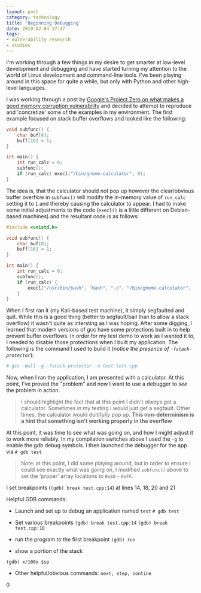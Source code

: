 ```yaml
---
layout: post
category: technology
title: 'Beginning Debugging'
date: 2019-02-04 17:47
tags:
- vulnerability research
- studies
---
```


I'm working through a few things in my desire to get smarter at low-level development and debugging and have started turning my attention to the world of Linux development and command-line tools. I've been playing around in this space for quite a while, but only with Python and other high-level languages.

I was working through a post by [Google's Project Zero on what makes a good memory corruption vulnerability](https://googleprojectzero.blogspot.com/2015/06/what-is-good-memory-corruption.html) and decided to attempt to reproduce and 'concretize' some of the examples in my environment. The first example focused on stack buffer overflows and looked like the following:

```c
void subfunc() {
    char buf[8];
    buff[16] = 1;
}

int main() {
    int run_calc = 0;
    subfunc();
    if (run_calc) execl("/bin/gnome-calculator", 0);
}
```

The idea is, that the calculator should *not* pop up however the clear/obvious buffer overflow in `subfunc()` will modify the in-memory value of `run_calc` setting it to `1` and thereby causing the calculator to appear. I had to make some initial adjustments to the code (`execl()` is a little different on Debian-based machines) and the resultant code is as follows:

```c {.line-numbers}
#include <unistd.h>

void subfunc() {
    char buf[8];
    buff[16] = 1;
}

int main() {
    int run_calc = 0;
    subfunc();
    if (run_calc) {
        execl("/usr/bin/bash", "bash", "-c", "/bin/gnome-calculator", (char *)NULL);
    }
}
```

When I first ran it (my Kali-based test machine), it simply segfaulted and quit. While this is a good thing (better to segfault/bail than to allow a stack overflow) it wasn't quite as intersting as I was hoping. After some digging, I learned that modern versions of gcc have some protections built in to help prevent buffer overflows. In order for my test demo to work as I wanted it to, I needed to disable those protections when I built my application. The following is the command I used to build it (*notice the presence of `-fstack-protector`*):

```bash
# gcc -Wall -g -fstack-protector -o test test.cpp
```

Now, when I ran the application, I am presented with a calculator. At this point, I've proved the "problem" and now I want to use a debugger to *see* the problem in action.

> I should highlight the fact that at this point I didn't *always* get a calculator. Sometimes in my testing I would just get a segfault. Other times, the calculator would duitifully pop up. __This non-determinism is a hint that something isn't working properly in the overflow__

At this point, it was time to see what was going on, and how I might adjust it to work more reliably. In my compilation switches above I used the `-g` to enable the gdb debug symbols. I then launched the debugger for the app via `# gdb test`

> Note: at this point, I did some playing around, but in order to ensure I could see exactly what was going on, I modified `subfunc()` above to set the 'proper' array locations to `0x88` - `0xFF`.

I set breakpoints (`(gdb) break test.cpp:14`) at lines 14, 18, 20 and 21



Helpful GDB commands:

- Launch and set up to debug an application named `test`
`# gdb test`

- Set various breakpoints
`(gdb) break test.cpp:14`
`(gdb) break test.cpp:18`

- run the program to the first breakpoint
`(gdb) run`

- show a portion of the stack

`(gdb) x/100x $sp`

- Other helpful/obvious commands: `next, step, contine`

0